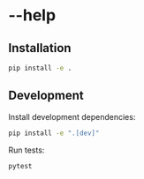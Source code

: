 # --help



## Installation

```bash
pip install -e .
```

## Development

Install development dependencies:

```bash
pip install -e ".[dev]"
```

Run tests:

```bash
pytest
```
